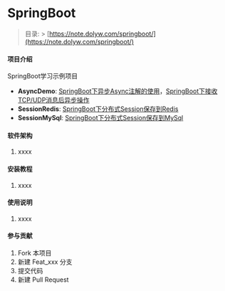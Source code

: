 # SpringBoot

> 目录: > [https://note.dolyw.com/springboot/](https://note.dolyw.com/springboot/)

#### 项目介绍

SpringBoot学习示例项目

* **AsyncDemo**: [SpringBoot下异步Async注解的使用](https://note.dolyw.com/springboot/11-Async.html)，[SpringBoot下接收TCP/UDP消息后异步操作](https://note.dolyw.com/network/10-SpringBoot-UDP.html)
* **SessionRedis**: [SpringBoot下分布式Session保存到Redis](https://note.dolyw.com/distributed/10-Distributed-Session.html)
* **SessionMySql**: [SpringBoot下分布式Session保存到MySql](https://note.dolyw.com/distributed/10-Distributed-Session.html)

#### 软件架构

1. xxxx

#### 安装教程

1. xxxx

#### 使用说明

1. xxxx

#### 参与贡献

1. Fork 本项目
2. 新建 Feat_xxx 分支
3. 提交代码
4. 新建 Pull Request